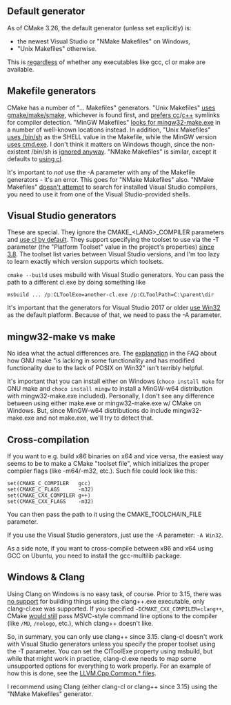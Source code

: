 Default generator
-----------------

As of CMake 3.26, the default generator (unless set explicitly) is:

  * the newest Visual Studio or "NMake Makefiles" on Windows,
  * "Unix Makefiles" otherwise.

This is [regardless] of whether any executables like gcc, cl or make are
available.

[regardless]: https://github.com/Kitware/CMake/blob/v3.26.4/Source/cmake.cxx#L2484

Makefile generators
-------------------

CMake has a number of "... Makefiles" generators.  "Unix Makefiles" [uses
gmake/make/smake], whichever is found first, and [prefers cc]/[c++] symlinks
for compiler detection.  "MinGW Makefiles" [looks for mingw32-make.exe] in a
number of well-known locations instead.  In addition, "Unix Makefiles" [uses
/bin/sh] as the SHELL value in the Makefile, while the MinGW version [uses
cmd.exe].  I don't think it matters on Windows though, since the non-existent
/bin/sh is [ignored anyway].  "NMake Makefiles" is similar, except it defaults
to [using cl].

[uses gmake/make/smake]: https://github.com/Kitware/CMake/blob/v3.26.4/Modules/CMakeUnixFindMake.cmake
[prefers cc]: https://github.com/Kitware/CMake/blob/v3.26.4/Modules/CMakeDetermineCCompiler.cmake
[c++]: https://github.com/Kitware/CMake/blob/v3.26.4/Modules/CMakeDetermineCXXCompiler.cmake
[looks for mingw32-make.exe]: https://github.com/Kitware/CMake/blob/v3.26.4/Modules/CMakeMinGWFindMake.cmake
[uses /bin/sh]: https://github.com/Kitware/CMake/blob/v3.26.4/Source/cmLocalUnixMakefileGenerator3.cxx#L651
[uses cmd.exe]: https://github.com/Kitware/CMake/blob/v3.26.4/Source/cmLocalUnixMakefileGenerator3.cxx#L644
[ignored anyway]: https://www.gnu.org/software/make/manual/html_node/Choosing-the-Shell.html
[using cl]: https://github.com/Kitware/CMake/blob/v3.26.4/Source/cmGlobalNMakeMakefileGenerator.cxx#L41

It's important to _not_ use the -A parameter with any of the Makefile
generators - it's an error.  This goes for "NMake Makefiles" also.  "NMake
Makefiles" [doesn't attempt] to search for installed Visual Studio compilers,
you need to use it from one of the Visual Studio-provided shells.

[doesn't attempt]: https://github.com/Kitware/CMake/blob/v3.26.4/Source/cmGlobalNMakeMakefileGenerator.cxx#L93

Visual Studio generators
------------------------

These are special.  They ignore the CMAKE_\<LANG\>_COMPILER parameters and [use
cl by default].  They support specifying the toolset to use via the -T
parameter (the "Platform Toolset" value in the project's properties) [since
3.8].  The toolset list varies between Visual Studio versions, and I'm too lazy
to learn exactly which version supports which toolsets.

[use cl by default]: https://gitlab.kitware.com/cmake/cmake/-/issues/19174
[since 3.8]: https://cmake.org/cmake/help/v3.8/release/3.8.html

`cmake --build` uses msbuild with Visual Studio generators.  You can pass the
path to a different cl.exe by doing something like

    msbuild ... /p:CLToolExe=another-cl.exe /p:CLToolPath=C:\parent\dir

It's important that the generators for Visual Studio 2017 or older [use Win32]
as the default platform.  Because of that, we need to pass the -A parameter.

[use Win32]: https://cmake.org/cmake/help/v3.18/generator/Visual%20Studio%2015%202017.html

mingw32-make vs make
--------------------

No idea what the actual differences are.  The [explanation] in the FAQ about
how GNU make "is lacking in some functionality and has modified functionality
due to the lack of POSIX on Win32" isn't terribly helpful.

[explanation]: http://mingw.org/wiki/FAQ

It's important that you can install either on Windows (`choco install make` for
GNU make and `choco install mingw` to install a MinGW-w64 distribution with
mingw32-make.exe included).  Personally, I don't see any difference between
using either make.exe or mingw32-make.exe w/ CMake on Windows.  But, since
MinGW-w64 distributions do include mingw32-make.exe and not make.exe, we'll try
to detect that.

Cross-compilation
-----------------

If you want to e.g. build x86 binaries on x64 and vice versa, the easiest way
seems to be to make a CMake "toolset file", which initializes the proper
compiler flags (like -m64/-m32, etc.).  Such file could look like this:

    set(CMAKE_C_COMPILER   gcc)
    set(CMAKE_C_FLAGS      -m32)
    set(CMAKE_CXX_COMPILER g++)
    set(CMAKE_CXX_FLAGS    -m32)

You can then pass the path to it using the CMAKE_TOOLCHAIN_FILE parameter.

If you use the Visual Studio generators, just use the -A parameter: `-A Win32`.

As a side note, if you want to cross-compile between x86 and x64 using GCC on
Ubuntu, you need to install the gcc-multilib package.

Windows & Clang
---------------

Using Clang on Windows is no easy task, of course.  Prior to 3.15, there was
[no support] for building things using the clang++.exe executable, only
clang-cl.exe was supported.  If you specified `-DCMAKE_CXX_COMPILER=clang++`,
CMake [would still] pass MSVC-style command line options to the compiler (like
`/MD`, `/nologo`, etc.), which clang++ doesn't like.

[no support]: https://cmake.org/cmake/help/v3.15/release/3.15.html#compilers
[would still]: https://github.com/Kitware/CMake/blob/v3.14.7/Modules/Platform/Windows-Clang.cmake

So, in summary, you can only use clang++ since 3.15.  clang-cl doesn't work
with Visual Studio generators unless you specify the proper toolset using the
-T parameter.  You can set the ClToolExe property using msbuild, but while that
might work in practice, clang-cl.exe needs to map some unsupported options for
everything to work properly.  For an example of how this is done, see the
[LLVM.Cpp.Common.* files].

[LLVM.Cpp.Common.* files]: https://github.com/llvm/llvm-project/tree/e408935bb5339e20035d84307c666fbdd15e99e0/llvm/tools/msbuild

I recommend using Clang (either clang-cl or clang++ since 3.15) using the
"NMake Makefiles" generator.
